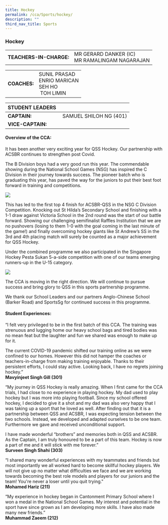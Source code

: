 ```yaml
---
title: Hockey
permalink: /cca/Sports/hockey/
description: ""
third_nav_title: Sports
---
```

### Hockey

|  	|  	|
|---	|---	|
| **TEACHERS-IN-CHARGE:** 	| MR GERARD DANKER (IC)<br>MR RAMALINGAM NAGARAJAN 	|

|  	|  	|
|---	|---	|
| **COACHES:** 	| SUNIL PRASAD <br> ENRIO MARICAN <br> SEH HO <br>  TOH LIMIN 	|

| STUDENT LEADERS 	|  	|
|---	|---	|
| **CAPTAIN:** 	|  SAMUEL SHILOH NG (401)	|
| **VICE-CAPTAIN:** 	|  	|

#### Overview of the CCA:

It has been another very exciting year for QSS Hockey. Our partnership with ACSBR continues to strengthen post Covid.

The B Division boys had a very good run this year. The commendable showing during the National School Games (NSG) has inspired the C Division in their journey towards success. The pioneer batch who is graduating this year, has paved the way for the juniors to put their best foot forward in training and competitions.

<img src="https://drive.google.com/uc?export=view&id=1iccg4rgb5hcQkk01RYCN-IEaa6Tg8AZk">


This has led to the first top 4 finish for ACSBR-QSS in the NSG C Division Competition. Knocking out St Hilda’s Secondary School and finishing with a 1-1 draw against Victoria School in the 2nd round was the start of our battle forward. Showing our challenging semifinalist Raffles Institution that we are no pushovers (losing to them 1-0 with the goal coming in the last minute of the game!) and finally overcoming hockey giants like St Andrew’s SS in the 3rd and 4th placing match will surely be counted as a major achievement for QSS Hockey.

Under the combined programme we also participated in the Singapore Hockey Pesta Sukan 5-a-side competition with one of our teams emerging runners-up in the U-15 category.

<img src="https://drive.google.com/uc?export=view&id=1sMvx0Zz46BxRIRoH3f3r2kqOQTc5j1Oy">



The CCA is moving in the right direction. We will continue to pursue success and bring glory to QSS in this sports partnership programme.

We thank our School Leaders and our partners Anglo-Chinese School (Barker Road) and SportsSg for continued success in this programme.





  

#### Student Experiences:

“I felt very privileged to be in the first batch of this CCA. The training was strenuous and lugging home our heavy school bags and tired bodies was no mean feat but the laughter and fun we shared was enough to make up for it. 

The current COVID-19 pandemic shifted our training online as we were confined to our homes. However this did not hamper the coaches or teachers-in-charge from making training enjoyable. Thanks to their persistent efforts, I could stay active. Looking back, I have no regrets joining hockey.”
<br> **Mavyinjeet Singh Gill (301)**

  

“My journey in QSS Hockey is really amazing. When I first came for the CCA trials, I had close to no experience in playing hockey. My dad used to play hockey but I was more into playing football. Since my school offered hockey, I decided to give it a shot and my dad was also very happy that I was taking up a sport that he loved as well. After finding out that it is a partnership between QSS and ACSBR, I was expecting tension between the two schools. Instead, we developed and adapted ourselves to be one team. Furthermore we gave and received unconditional support. 

  

I have made wonderful “brothers” and memories both in QSS and ACSBR. As the Captain, I am truly honoured to be a part of this team. Hockey is now a part of me and it will stick with me forever.”
<br> **Surveen Singh Shahi (303)**

  

“I shared many wonderful experiences with my teammates and friends but most importantly we all worked hard to become skillful hockey players. We will not give up no matter what difficulties we face and we are working towards becoming the best role models and players for our juniors and the team! You're never a loser until you quit trying."
<br> **Mohamed Hariz (211)**

  

“My experience in hockey began in Cantonment Primary School where I won a medal in the National School Games. My interest and potential in the sport have since grown as I am developing more skills. I have also made many new friends.”
<br> **Muhammad Zaeem (212)**